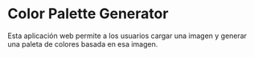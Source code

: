 # Color Palette Generator

Esta aplicación web permite a los usuarios cargar una imagen y generar una paleta de colores basada en esa imagen.
